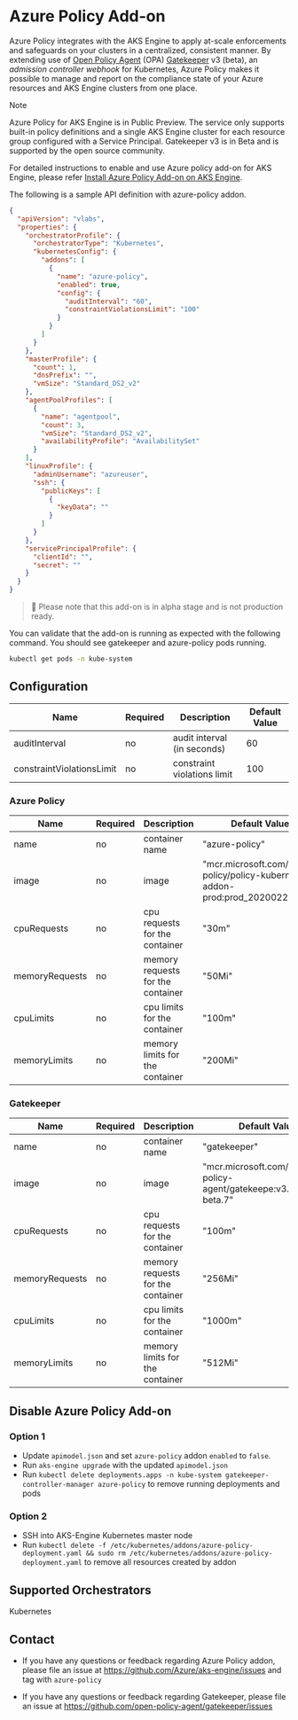 # Azure Policy Add-on

Azure Policy integrates with the AKS Engine to apply at-scale enforcements and safeguards on your clusters in a centralized, consistent manner. By extending use of [Open Policy Agent](https://www.openpolicyagent.org/) (OPA) [Gatekeeper](https://github.com/open-policy-agent/gatekeeper) v3 (beta), an _admission controller webhook_ for Kubernetes, Azure Policy makes it possible to manage and report on the compliance state of your Azure resources and AKS Engine clusters from one place.


> [!NOTE]
> Azure Policy for AKS Engine is in Public Preview. The service only supports built-in policy definitions
> and a single AKS Engine cluster for each resource group configured with a Service Principal.
> Gatekeeper v3 is in Beta and is supported by the open source community.


For detailed instructions to enable and use Azure policy add-on for AKS Engine, please refer [Install Azure Policy Add-on on AKS Engine](https://aka.ms/kubepolicydoc).

The following is a sample API definition with azure-policy addon.

```json
{
  "apiVersion": "vlabs",
  "properties": {
    "orchestratorProfile": {
      "orchestratorType": "Kubernetes",
      "kubernetesConfig": {
        "addons": [
          {
            "name": "azure-policy",
            "enabled": true,
            "config": {
              "auditInterval": "60",
              "constraintViolationsLimit": "100"
            }
          }
        ]
      }
    },
    "masterProfile": {
      "count": 1,
      "dnsPrefix": "",
      "vmSize": "Standard_DS2_v2"
    },
    "agentPoolProfiles": [
      {
        "name": "agentpool",
        "count": 3,
        "vmSize": "Standard_DS2_v2",
        "availabilityProfile": "AvailabilitySet"
      }
    ],
    "linuxProfile": {
      "adminUsername": "azureuser",
      "ssh": {
        "publicKeys": [
          {
            "keyData": ""
          }
        ]
      }
    },
    "servicePrincipalProfile": {
      "clientId": "",
      "secret": ""
    }
  }
}
```
> 🚨 Please note that this add-on is in alpha stage and is not production ready.

You can validate that the add-on is running as expected with the following command. You should see gatekeeper and azure-policy pods running.

```bash
kubectl get pods -n kube-system
```

## Configuration

| Name                      | Required | Description                 | Default Value |
| ------------------------- | -------- | --------------------------- | ------------- |
| auditInterval             | no       | audit interval (in seconds) | 60            |
| constraintViolationsLimit | no       | constraint violations limit | 100            |

### Azure Policy

| Name           | Required | Description                       | Default Value                                                                 |
| -------------- | -------- | --------------------------------- | ----------------------------------------------------------------------------- |
| name           | no       | container name                    | "azure-policy"                                                                |
| image          | no       | image                             | "mcr.microsoft.com/azure-policy/policy-kubernetes-addon-prod:prod_20200227.1" |
| cpuRequests    | no       | cpu requests for the container    | "30m"                                                                         |
| memoryRequests | no       | memory requests for the container | "50Mi"                                                                        |
| cpuLimits      | no       | cpu limits for the container      | "100m"                                                                        |
| memoryLimits   | no       | memory limits for the container   | "200Mi"                                                                       |

### Gatekeeper

| Name           | Required | Description                       | Default Value                                        |
| -------------- | -------- | --------------------------------- | ---------------------------------------------------- |
| name           | no       | container name                    | "gatekeeper"                                         |
| image          | no       | image                             | "mcr.microsoft.com/oss/open-policy-agent/gatekeepe:v3.1.0-beta.7" |
| cpuRequests    | no       | cpu requests for the container    | "100m"                                               |
| memoryRequests | no       | memory requests for the container | "256Mi"                                              |
| cpuLimits      | no       | cpu limits for the container      | "1000m"                                              |
| memoryLimits   | no       | memory limits for the container   | "512Mi"                                              |

## Disable Azure Policy Add-on

### Option 1

- Update `apimodel.json` and set `azure-policy` addon `enabled` to `false`.
- Run `aks-engine upgrade` with the updated `apimodel.json`
- Run `kubectl delete deployments.apps -n kube-system gatekeeper-controller-manager azure-policy` to remove running deployments and pods

### Option 2

- SSH into AKS-Engine Kubernetes master node
- Run `kubectl delete -f /etc/kubernetes/addons/azure-policy-deployment.yaml && sudo rm /etc/kubernetes/addons/azure-policy-deployment.yaml` to remove all resources created by addon

## Supported Orchestrators

Kubernetes

## Contact

- If you have any questions or feedback regarding Azure Policy addon, please file an issue at https://github.com/Azure/aks-engine/issues and tag with `azure-policy`

- If you have any questions or feedback regarding Gatekeeper, please file an issue at https://github.com/open-policy-agent/gatekeeper/issues
